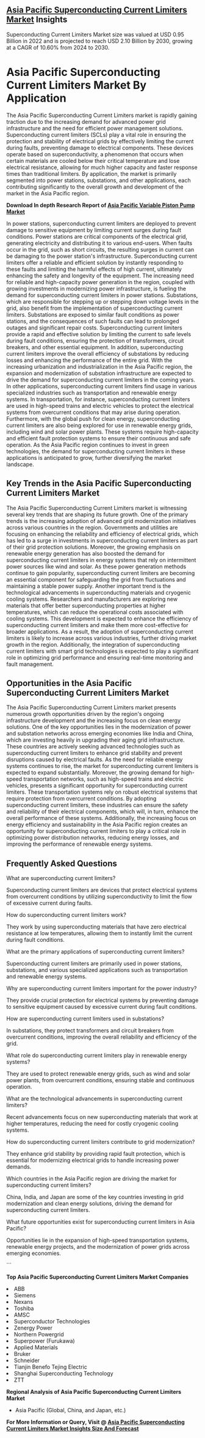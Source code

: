 <h2><a href="https://www.verifiedmarketreports.com/download-sample/?rid=271070&amp;utm_source=Github-Feb&amp;utm_medium=225" target="_blank">Asia Pacific Superconducting Current Limiters Market</a> Insights</h2><p>Superconducting Current Limiters Market size was valued at USD 0.95 Billion in 2022 and is projected to reach USD 2.10 Billion by 2030, growing at a CAGR of 10.60% from 2024 to 2030.</p><p><h1>Asia Pacific Superconducting Current Limiters Market By Application</h1> <p>The Asia Pacific Superconducting Current Limiters market is rapidly gaining traction due to the increasing demand for advanced power grid infrastructure and the need for efficient power management solutions. Superconducting current limiters (SCLs) play a vital role in ensuring the protection and stability of electrical grids by effectively limiting the current during faults, preventing damage to electrical components. These devices operate based on superconductivity, a phenomenon that occurs when certain materials are cooled below their critical temperature and lose electrical resistance, allowing for much higher capacity and faster response times than traditional limiters. By application, the market is primarily segmented into power stations, substations, and other applications, each contributing significantly to the overall growth and development of the market in the Asia Pacific region. <p><strong>Download In depth Research Report of <a href="https://www.verifiedmarketreports.com/download-sample/?rid=236118&amp;utm_source=Pulse-Dec&amp;utm_medium=225" target="_blank">Asia Pacific Variable Piston Pump Market</a></strong></p> In power stations, superconducting current limiters are deployed to prevent damage to sensitive equipment by limiting current surges during fault conditions. Power stations are critical components of the electrical grid, generating electricity and distributing it to various end-users. When faults occur in the grid, such as short circuits, the resulting surges in current can be damaging to the power station's infrastructure. Superconducting current limiters offer a reliable and efficient solution by instantly responding to these faults and limiting the harmful effects of high current, ultimately enhancing the safety and longevity of the equipment. The increasing need for reliable and high-capacity power generation in the region, coupled with growing investments in modernizing power infrastructure, is fueling the demand for superconducting current limiters in power stations. Substations, which are responsible for stepping up or stepping down voltage levels in the grid, also benefit from the implementation of superconducting current limiters. Substations are exposed to similar fault conditions as power stations, and the consequences of such faults can lead to prolonged outages and significant repair costs. Superconducting current limiters provide a rapid and effective solution by limiting the current to safe levels during fault conditions, ensuring the protection of transformers, circuit breakers, and other essential equipment. In addition, superconducting current limiters improve the overall efficiency of substations by reducing losses and enhancing the performance of the entire grid. With the increasing urbanization and industrialization in the Asia Pacific region, the expansion and modernization of substation infrastructure are expected to drive the demand for superconducting current limiters in the coming years. In other applications, superconducting current limiters find usage in various specialized industries such as transportation and renewable energy systems. In transportation, for instance, superconducting current limiters are used in high-speed trains and electric vehicles to protect the electrical systems from overcurrent conditions that may arise during operation. Furthermore, with the global push for clean energy, superconducting current limiters are also being explored for use in renewable energy grids, including wind and solar power plants. These systems require high-capacity and efficient fault protection systems to ensure their continuous and safe operation. As the Asia Pacific region continues to invest in green technologies, the demand for superconducting current limiters in these applications is anticipated to grow, further diversifying the market landscape. <h2>Key Trends in the Asia Pacific Superconducting Current Limiters Market</h2> <p>The Asia Pacific Superconducting Current Limiters market is witnessing several key trends that are shaping its future growth. One of the primary trends is the increasing adoption of advanced grid modernization initiatives across various countries in the region. Governments and utilities are focusing on enhancing the reliability and efficiency of electrical grids, which has led to a surge in investments in superconducting current limiters as part of their grid protection solutions. Moreover, the growing emphasis on renewable energy generation has also boosted the demand for superconducting current limiters in energy systems that rely on intermittent power sources like wind and solar. As these power generation methods continue to gain popularity, superconducting current limiters are becoming an essential component for safeguarding the grid from fluctuations and maintaining a stable power supply. Another important trend is the technological advancements in superconducting materials and cryogenic cooling systems. Researchers and manufacturers are exploring new materials that offer better superconducting properties at higher temperatures, which can reduce the operational costs associated with cooling systems. This development is expected to enhance the efficiency of superconducting current limiters and make them more cost-effective for broader applications. As a result, the adoption of superconducting current limiters is likely to increase across various industries, further driving market growth in the region. Additionally, the integration of superconducting current limiters with smart grid technologies is expected to play a significant role in optimizing grid performance and ensuring real-time monitoring and fault management. <h2>Opportunities in the Asia Pacific Superconducting Current Limiters Market</h2> <p>The Asia Pacific Superconducting Current Limiters market presents numerous growth opportunities driven by the region's ongoing infrastructure development and the increasing focus on clean energy solutions. One of the key opportunities lies in the modernization of power and substation networks across emerging economies like India and China, which are investing heavily in upgrading their aging grid infrastructure. These countries are actively seeking advanced technologies such as superconducting current limiters to enhance grid stability and prevent disruptions caused by electrical faults. As the need for reliable energy systems continues to rise, the market for superconducting current limiters is expected to expand substantially. Moreover, the growing demand for high-speed transportation networks, such as high-speed trains and electric vehicles, presents a significant opportunity for superconducting current limiters. These transportation systems rely on robust electrical systems that require protection from overcurrent conditions. By adopting superconducting current limiters, these industries can ensure the safety and reliability of their electrical components, which will, in turn, enhance the overall performance of these systems. Additionally, the increasing focus on energy efficiency and sustainability in the Asia Pacific region creates an opportunity for superconducting current limiters to play a critical role in optimizing power distribution networks, reducing energy losses, and improving the performance of renewable energy systems. <h2>Frequently Asked Questions</h2> <p>What are superconducting current limiters?</p> <p>Superconducting current limiters are devices that protect electrical systems from overcurrent conditions by utilizing superconductivity to limit the flow of excessive current during faults.</p> <p>How do superconducting current limiters work?</p> <p>They work by using superconducting materials that have zero electrical resistance at low temperatures, allowing them to instantly limit the current during fault conditions.</p> <p>What are the primary applications of superconducting current limiters?</p> <p>Superconducting current limiters are primarily used in power stations, substations, and various specialized applications such as transportation and renewable energy systems.</p> <p>Why are superconducting current limiters important for the power industry?</p> <p>They provide crucial protection for electrical systems by preventing damage to sensitive equipment caused by excessive current during fault conditions.</p> <p>How are superconducting current limiters used in substations?</p> <p>In substations, they protect transformers and circuit breakers from overcurrent conditions, improving the overall reliability and efficiency of the grid.</p> <p>What role do superconducting current limiters play in renewable energy systems?</p> <p>They are used to protect renewable energy grids, such as wind and solar power plants, from overcurrent conditions, ensuring stable and continuous operation.</p> <p>What are the technological advancements in superconducting current limiters?</p> <p>Recent advancements focus on new superconducting materials that work at higher temperatures, reducing the need for costly cryogenic cooling systems.</p> <p>How do superconducting current limiters contribute to grid modernization?</p> <p>They enhance grid stability by providing rapid fault protection, which is essential for modernizing electrical grids to handle increasing power demands.</p> <p>Which countries in the Asia Pacific region are driving the market for superconducting current limiters?</p> <p>China, India, and Japan are some of the key countries investing in grid modernization and clean energy solutions, driving the demand for superconducting current limiters.</p> <p>What future opportunities exist for superconducting current limiters in Asia Pacific?</p> <p>Opportunities lie in the expansion of high-speed transportation systems, renewable energy projects, and the modernization of power grids across emerging economies.</p> ```</p><p><strong>Top Asia Pacific Superconducting Current Limiters Market Companies</strong></p><div data-test-id=""><p><li>ABB</li><li> Siemens</li><li> Nexans</li><li> Toshiba</li><li> AMSC</li><li> Superconductor Technologies</li><li> Zenergy Power</li><li> Northern Powergrid</li><li> Superpower (Furukawa)</li><li> Applied Materials</li><li> Bruker</li><li> Schneider</li><li> Tianjin Benefo Tejing Electric</li><li> Shanghai Superconducting Technology</li><li> ZTT</li></p><div><strong>Regional Analysis of&nbsp;Asia Pacific Superconducting Current Limiters Market</strong></div><ul><li dir="ltr"><p dir="ltr">Asia Pacific (Global, China, and Japan, etc.)</p></li></ul><p><strong>For More Information or Query, Visit @&nbsp;</strong><strong><a href="https://www.verifiedmarketreports.com/product/superconducting-current-limiters-market/?utm_source=Github-Feb&amp;utm_medium=225" target="_blank">Asia Pacific Superconducting Current Limiters Market Insights Size And Forecast</a></strong></p></div><h2>&nbsp;</h2><div data-test-id="">&nbsp;</div>

